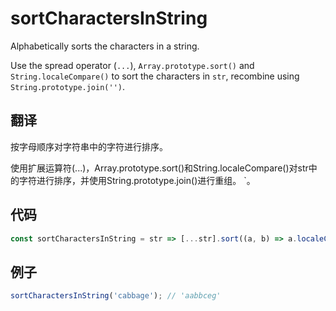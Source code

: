# sortCharactersInString

Alphabetically sorts the characters in a string.

Use the spread operator (`...`), `Array.prototype.sort()` and  `String.localeCompare()` to sort the characters in `str`, recombine using `String.prototype.join('')`.

## 翻译

按字母顺序对字符串中的字符进行排序。

使用扩展运算符(...)，Array.prototype.sort()和String.localeCompare()对str中的字符进行排序，并使用String.prototype.join()进行重组。 `。

## 代码

```js
const sortCharactersInString = str => [...str].sort((a, b) => a.localeCompare(b)).join('');
```

## 例子

```js
sortCharactersInString('cabbage'); // 'aabbceg'
```
